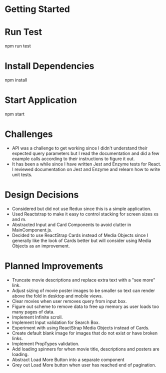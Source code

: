 # Getting Started

# Run Test
npm run test

# Install Dependencies
npm install

# Start Application
npm start

# Challenges
+ API was a challenge to get working since I didn't understand their expected query parameters but I read the documentation and did a few example calls according to their instructions to figure it out.
+ It has been a while since I have written Jest and Enzyme tests for React. I reviewed documentation on Jest and Enzyme and relearn how to write unit tests.

# Design Decisions
+ Considered but did not use Redux since this is a simple application.
+ Used Reactstrap to make it easy to control stacking for screen sizes xs and m.
+ Abstracted Input and Card Components to avoid clutter in MainComponent.js.
+ Decided to use ReactStrap Cards instead of Media Objects since I generally like the look of Cards better but will consider using Media Objects as an improvement.

# Planned Improvements
+ Truncate movie descriptions and replace extra text with a "see more" link.
+ Adjust sizing of movie poster images to be smaller so text can render above the fold in desktop and mobile views.
+ Clear movies when user removes query from input box.
+ Figure out scheme to remove data to free up memory as user loads too many pages of data.
+ Implement Infinite scroll.
+ Implement Input validation for Search Box.
+ Experiment with using ReactStrap Media Objects instead of Cards.
+ Create default blank image for images that do not exist or have broken links.
+ Implement PropTypes validation.
+ Add loading spinners for when movie title, descriptions and posters are loading.
+ Abstract Load More Button into a separate component
+ Grey out Load More button when user has reached end of pagination.
